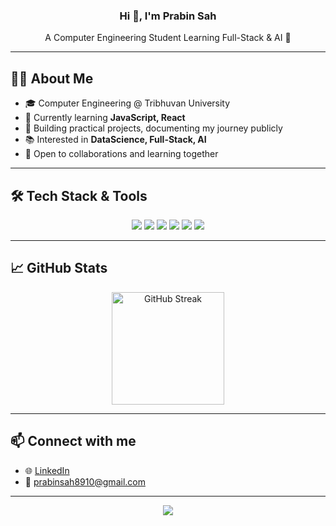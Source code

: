 
<h3 align="center">Hi 👋, I'm Prabin Sah</h3>
<p align="center">A Computer Engineering Student Learning Full-Stack & AI 🚀</p>

---

## 🧑‍💻 About Me

- 🎓 Computer Engineering @ Tribhuvan University
- 🌱 Currently learning **JavaScript, React**
- 🚀 Building practical projects, documenting my journey publicly
- 📚 Interested in **DataScience, Full-Stack, AI**
- 🧩 Open to collaborations and learning together

---

## 🛠️ Tech Stack & Tools

<p align="center">
  <img src="https://img.shields.io/badge/C-A8B9CC?style=for-the-badge&logo=c&logoColor=white" />
  <img src="https://img.shields.io/badge/C++-00599C?style=for-the-badge&logo=cplusplus&logoColor=white" />
  <img src="https://img.shields.io/badge/Python-3776AB?style=for-the-badge&logo=python&logoColor=white" />
  <img src="https://img.shields.io/badge/JavaScript-F7DF1E?style=for-the-badge&logo=javascript&logoColor=black" />
  <img src="https://img.shields.io/badge/HTML5-E34F26?style=for-the-badge&logo=html5&logoColor=white" />
  <img src="https://img.shields.io/badge/CSS3-1572B6?style=for-the-badge&logo=css3&logoColor=white" />
 </p>

---



## 📈 GitHub Stats

<p align="center">
  <img src="https://github-readme-streak-stats.herokuapp.com/?user=Prabin-09&theme=graywhite" alt="GitHub Streak" height="180" />
</p>

---

## 📫 Connect with me

- 🌐 [LinkedIn](https://www.linkedin.com/in/prabin-sah)
- 📧 prabinsah8910@gmail.com

---

<p align="center">
  <img src="https://quotes-github-readme.vercel.app/api?type=horizontal&theme=light&quote=Consistency%20beats%20intensity%20%E2%80%93%20keep%20building%20daily!" />
</p>

<!--
**Prabin-09/Prabin-09** is a ✨ _special_ ✨ repository because its `README.md` (this file) appears on your GitHub profile.

Here are some ideas to get you started:

- 🔭 I’m currently working on ...
- 🌱 I’m currently learning ...
- 👯 I’m looking to collaborate on ...
- 🤔 I’m looking for help with ...
- 💬 Ask me about ...
- 📫 How to reach me: ...
- 😄 Pronouns: ...
- ⚡ Fun fact: ...
-->
